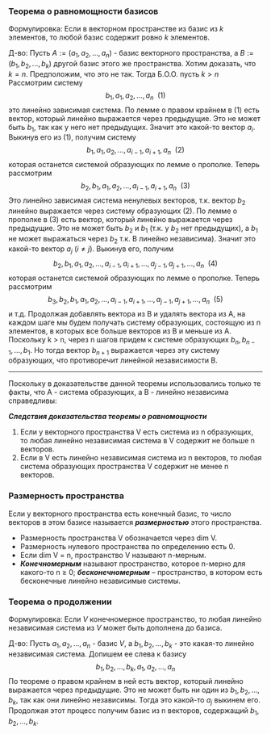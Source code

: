 ### Теорема о равномощности базисов
Формулировка:
Если в векторном пространстве из базис из $k$ элементов, то любой базис содержит ровно $k$
элементов.

Д-во:
Пусть $A:=(a_{1}, a_{2},\dots,a_{n})$ - базис векторного пространства, а $B:=(b_{1},b_{2},\dots,b_{k})$ другой базис этого же пространства. Хотим доказать, что $k=n$. 
Предположим, что это не так. Тогда Б.O.O. пусть $k>n$ 
Рассмотрим систему $$b_{1},a_{1},a_{2},\dots,a_{n}~~(1)$$
это линейно зависимая система. По лемме о правом крайнем в $(1)$ есть вектор, который линейно выражается через предыдущие. Это не может быть $b_{1}$, так как у него нет
предыдущих. Значит это какой-то вектор $a_{i}$. Выкинув его из $(1)$, получим систему$$b_{1},a_{1},a_{2},...,a_{i-1},a_{i+1},a_{n}~~(2)$$
которая останется системой образующих по лемме о прополке.
Теперь рассмотрим $$b_{2},b_{1},a_{1},a_{2},...,a_{i-1},a_{i+1},a_{n}~~(3)$$
Это линейно зависимая система ненулевых векторов, т.к. вектор $b_{2}$ линейно выражается через систему образующих $(2)$. По лемме о прополке в $(3)$ есть вектор, который линейно выражается через предыдущие. Это не может быть $b_{2}$ и $b_{1}$ (т.к. у $b_{2}$ нет предыдущих), а $b_{1}$ не может выражаться через $b_{2}$ т.к. B линейно независима). Значит это какой-то вектор $a_{j}$  ($i\neq j$).
Выкинув его, получим
$$b_{2},b_{1},a_{1},a_{2},...,a_{i-1},a_{i+1},\dots,a_{j-1},a_{j+1},\dots,a_{n}~~(4)$$
которая останется системой образующих по лемме о прополке.
Теперь рассмотрим $$b_{3},b_{2},b_{1},a_{1},a_{2},...,a_{i-1},a_{i+1},\dots,a_{j-1},a_{j+1},\dots,a_{n}~~(5)$$
и т.д. Продолжая добавлять вектора из B и удалять вектора из A, на каждом шаге мы будем получать систему образующих, состоящую из n элементов, в которых все больше векторов из B и меньше из A. Поскольку k > n, через n шагов придем к системе образующих $b_{n},b_{n-1},...,b_{1}$. Но тогда вектор $b_{n+1}$ выражается через эту систему образующих, что противоречит линейной независимости B.

---

Поскольку в доказательстве данной теоремы использовались только те факты, что A - система образующих, а B - линейно независима справедливы:

***Следствия доказательства теоремы о равномощности*** 
1. Если у векторного пространства V есть система из n образующих, то любая линейно независимая система в V содержит не больше n векторов.
2. Если в V есть линейно независимая система из n векторов, то любая система образующих пространства V содержит не менее n векторов.
### Размерность пространства

Если у векторного пространства есть конечный базис, то число векторов в этом базисе называется ***размерностью*** этого пространства. 
- Размерность пространства V обозначается через dim V.
- Размерность нулевого пространства по определению есть 0. 
- Если dim V = n, пространство V называют n-мерным. 
- ***Конечномерным*** называют пространство, которое n-мерно для какого-то n ≥ 0; ***бесконечномерным*** – пространство, в котором есть бесконечные линейно независимые системы.
### Теорема о продолжении 
Формулировка:
Если $V$ конечномерное пространство, то любая линейно независимая система из $V$ может быть дополнена до базиса.

Д-во:
Пусть $a_{1},a_{2},...,a_{n}$ - базис $V$,  а $b_{1},b_{2},\dots,b_{k}$ - это какая-то линейно независимая система. Допишем ее слева к базису $$b_{1},b_{2},\dots,b_{k},a_{1},a_{2},...,a_{n}$$
По теореме о правом крайнем в ней есть вектор, который линейно выражается через предыдущие. Это не может быть ни один из $b_{1},b_{2},\dots,b_{k}$, так как они линейно независимы. Тогда это какой-то $a_j$ выкинем его. Продолжая этот процесс получим базис из n векторов, содержащий $b_{1},b_{2},\dots,b_{k}$.
